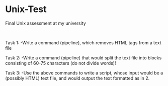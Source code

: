 # Unix-Test
Final Unix assessment at my university

<br />

Task 1:
-Write a command (pipeline), which removes HTML tags from a text file

Task 2:
-Write a command (pipeline) that would split the text file into blocks consisting of 60-75 characters (do not divide words)!

Task 3:
-Use the above commands to write a script, whose input would be a (possibly HTML) text file, and would output the text formatted as in 2.
